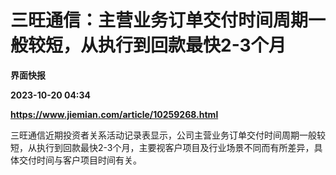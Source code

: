 # 三旺通信：主营业务订单交付时间周期一般较短，从执行到回款最快2-3个月
**界面快报**

**2023-10-20 04:34**

**https://www.jiemian.com/article/10259268.html**

三旺通信近期投资者关系活动记录表显示，公司主营业务订单交付时间周期一般较短，从执行到回款最快2-3个月，主要视客户项目及行业场景不同而有所差异，具体交付时间与客户项目时间有关。